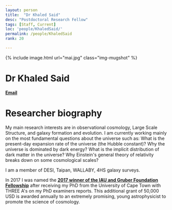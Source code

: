 ```yaml
---
layout: person
title:  "Dr Khaled Said"
desc: "Postdoctoral Research Fellow"
tags: [Staff, Current]
loc: 'people/KhaledSaid/'
permalink: /people/KhaledSaid
rank: 20

---
```

 
{% include image.html url="mai.jpg" class="img-mugshot" %}
<div class="text-center" markdown="1">

# Dr Khaled Said


[**Email**](mailto:k.saidahmedsoliman@uq.edu.au)



</div>
 
# Researcher biography

My main research interests are in observational cosmology, Large Scale Structure, and galaxy formation and evolution. I am currently working mainly on the most fundamental questions about the universe such as: What is the present-day expansion rate of the universe (the Hubble constant)? Why the universe is dominated by dark energy? What is the implicit distribution of dark matter in the universe? Why Einstein's general theory of relativity breaks down on some cosmological scales?

I am a member of DESI, Taipan, WALLABY, 4HS galaxy surveys.

In 2017 I was named the [**2017 winner of the IAU and Gruber Foundation Fellowship**](https://www.iau.org/news/announcements/detail/ann17019/)  after receiving my PhD from the University of Cape Town with THREE A's on my PhD examiners reports. This additional grant of 50,000 USD is awarded annually to an extremely promising, young astrophysicist to promote the science of cosmology.
